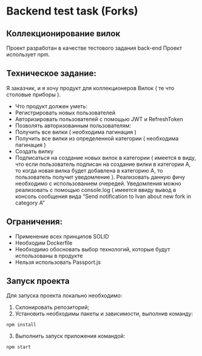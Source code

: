 # Backend test task (Forks)
## Коллекционирование вилок

Проект разработан в качестве тестового задания back-end
Проект использует npm.
## Техническое задание:
Я заказчик, и я хочу продукт для коллекционеров Вилок ( те что столовые приборы ).
* Что продукт должен уметь:
* Регистрировать новых пользователей
* Авторизировать пользователей с помощью JWT и RefreshToken
* Позволять авторизованным пользователям:
* Получить все вилки ( необходима пагинация )
* Получить все вилки из определенной категории ( необходима пагинация )
* Создать вилку
* Подписаться на создание новых вилок в категории 
( имеется в виду, что если пользователь подписан на создание вилки в категории А, то когда новая вилка будет добавлена в категорию А, то пользователь получит уведомление ). Реализовать данную фичу необходимо с использованием очередей. Уведомления можно реализовать с помощью console.log ( имеется ввиду вывод в консоль сообщения вида “Send notification to Ivan about new fork in category A”
## Ограничения:
* Применение всех принципов SOLID
* Необходим Dockerfile
* Необходимо обосновать выбор технологий, которые будут использованы в продукте
* Нельзя использовать Passport.js


## Запуск проекта 
Для запуска проекта локально необходимо: 
1. Склонировать репозиторий;
2. Установить необходимы пакеты и зависимости, выполнив команду: 
```
npm install
```
3. Выполнить запуск приложения командой: 
```
npm start
```

